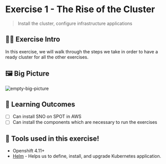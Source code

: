 # Exercise 1 - The Rise of the Cluster
> Install the cluster, configure infrastructure applications 

## 👨‍🍳 Exercise Intro

In this exercise, we will walk through the steps we take in order to have a ready cluster for all the other exercises. 

## 🖼️ Big Picture
![empty-big-picture](images/big-picture-empty.jpg)

## 🔮 Learning Outcomes

- [ ] Can install SNO on SPOT in AWS
- [ ] Can install the components which are necessary to run the exercises

## 🔨 Tools used in this exercise!
* Openshift 4.11+
* <span style="color:blue;">[Helm](https://helm.sh/)</span> - Helps us to define, install, and upgrade Kubernetes application.
